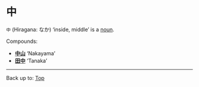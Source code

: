 # 中

`中` (Hiragana: なか) ‘inside, middle’ is a [noun](../../../desc/nouns.md).

Compounds:
- **[中山](nakayama.md)** ‘Nakayama’
- **[田中](../../t/ta.tanaka.md)** ‘Tanaka’

----

Back up to: [Top](../../../index.md)
